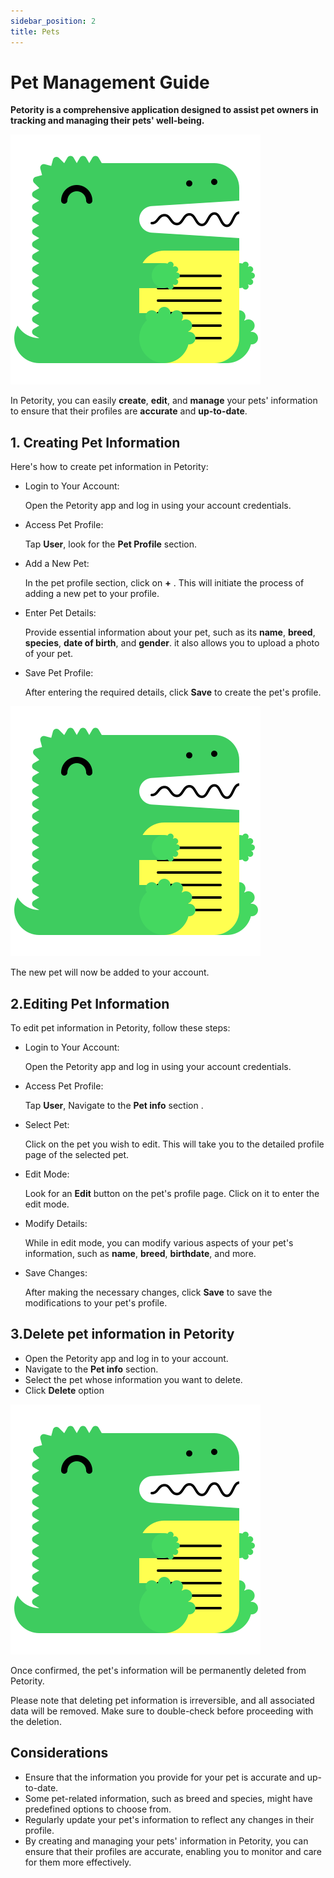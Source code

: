 ```yaml
---
sidebar_position: 2
title: Pets
---
```


# Pet Management Guide
**Petority is a comprehensive application designed to assist pet owners in tracking and managing their pets' well-being.**

![pet info page](/img/logo.svg)

In Petority, you can easily **create**, **edit**, and **manage** your pets' information to ensure that their profiles are **accurate** and **up-to-date**.

## 1. Creating Pet Information
Here's how to create pet information in Petority:

+ Login to Your Account:
  
    Open the Petority app and log in using your account credentials.

+ Access Pet Profile:
  
    Tap **User**, look for the **Pet Profile** section.

+ Add a New Pet:
 
    In the pet profile section, click on **+** . This will initiate the process of adding a new pet to your profile.

+ Enter Pet Details:
  
    Provide essential information about your pet, such as its **name**, **breed**, **species**, **date of birth**, and **gender**. it also allows you to upload a photo of your pet.

+ Save Pet Profile:
  
    After entering the required details, click **Save** to create the pet's profile.

![create](/img/logo.svg)

The new pet will now be added to your account.

## 2.Editing Pet Information

To edit pet information in Petority, follow these steps:

+ Login to Your Account:

    Open the Petority app and log in using your account credentials.

+ Access Pet Profile: 

   Tap **User**, Navigate to the **Pet info** section .

+ Select Pet: 

     Click on the pet you wish to edit. This will take you to the detailed profile page of the selected pet.

+ Edit Mode: 

    Look for an **Edit** button on the pet's profile page. Click on it to enter the edit mode.

+ Modify Details:
 
    While in edit mode, you can modify various aspects of your pet's information, such as **name**, **breed**, **birthdate**, and more. 

+ Save Changes: 

    After making the necessary changes, click **Save** to save the modifications to your pet's profile.

## 3.Delete pet information in Petority
+ Open the Petority app and log in to your account.
+ Navigate to the **Pet info** section. 
+ Select the pet whose information you want to delete.
+ Click **Delete** option

![delete](/img/logo.svg)

Once confirmed, the pet's information will be permanently deleted from Petority.

Please note that deleting pet information is irreversible, and all associated data will be removed. Make sure to double-check before proceeding with the deletion. 

## Considerations
+ Ensure that the information you provide for your pet is accurate and up-to-date.
+ Some pet-related information, such as breed and species, might have predefined options to choose from.
+ Regularly update your pet's information to reflect any changes in their profile.
+ By creating and managing your pets' information in Petority, you can ensure that their profiles are accurate, enabling you to monitor and care for them more effectively.   
